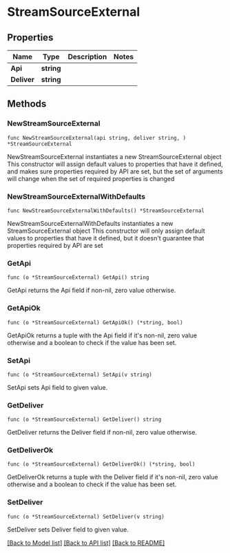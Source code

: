 # StreamSourceExternal

## Properties

Name | Type | Description | Notes
------------ | ------------- | ------------- | -------------
**Api** | **string** |  | 
**Deliver** | **string** |  | 

## Methods

### NewStreamSourceExternal

`func NewStreamSourceExternal(api string, deliver string, ) *StreamSourceExternal`

NewStreamSourceExternal instantiates a new StreamSourceExternal object
This constructor will assign default values to properties that have it defined,
and makes sure properties required by API are set, but the set of arguments
will change when the set of required properties is changed

### NewStreamSourceExternalWithDefaults

`func NewStreamSourceExternalWithDefaults() *StreamSourceExternal`

NewStreamSourceExternalWithDefaults instantiates a new StreamSourceExternal object
This constructor will only assign default values to properties that have it defined,
but it doesn't guarantee that properties required by API are set

### GetApi

`func (o *StreamSourceExternal) GetApi() string`

GetApi returns the Api field if non-nil, zero value otherwise.

### GetApiOk

`func (o *StreamSourceExternal) GetApiOk() (*string, bool)`

GetApiOk returns a tuple with the Api field if it's non-nil, zero value otherwise
and a boolean to check if the value has been set.

### SetApi

`func (o *StreamSourceExternal) SetApi(v string)`

SetApi sets Api field to given value.


### GetDeliver

`func (o *StreamSourceExternal) GetDeliver() string`

GetDeliver returns the Deliver field if non-nil, zero value otherwise.

### GetDeliverOk

`func (o *StreamSourceExternal) GetDeliverOk() (*string, bool)`

GetDeliverOk returns a tuple with the Deliver field if it's non-nil, zero value otherwise
and a boolean to check if the value has been set.

### SetDeliver

`func (o *StreamSourceExternal) SetDeliver(v string)`

SetDeliver sets Deliver field to given value.



[[Back to Model list]](../README.md#documentation-for-models) [[Back to API list]](../README.md#documentation-for-api-endpoints) [[Back to README]](../README.md)


